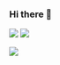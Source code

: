 ### Hi there 👋

<img src="https://img.shields.io/badge/Email-yeonnnee@gmail.com-blue"></a> 
<a href="https://yeonnnee.github.io/archive/">
  <img src="https://img.shields.io/badge/Archive-yeonnnee.github.io/archive-pink?link=https://yeonnnee.github.io/archive/">
</a> 


<img src="https://github-readme-stats.vercel.app/api/top-langs/?username=yeonnnee"/>
